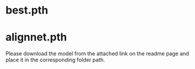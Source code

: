 # best.pth
# alignnet.pth

Please download the model from the attached link on the readme page and place it in the corresponding folder path.